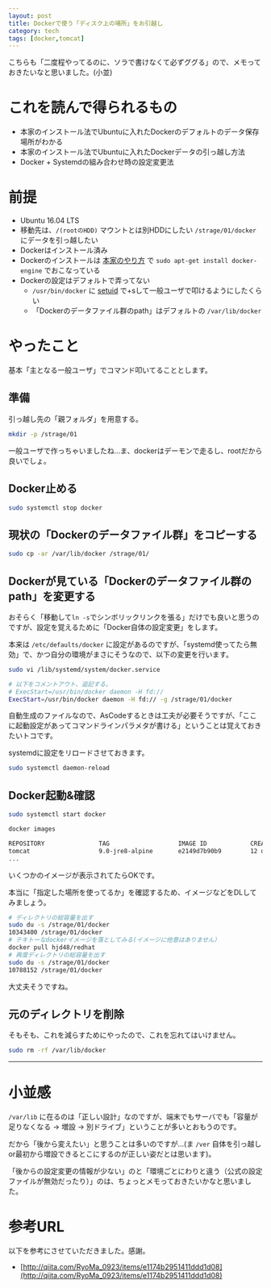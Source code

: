 ```yaml
---
layout: post
title: Dockerで使う「ディスク上の場所」をお引越し
category: tech
tags: [docker,tomcat]
---
```


こちらも「二度程やってるのに、ソラで書けなくて必ずググる」ので、メモっておきたいなと思いました。(小並)

# これを読んで得られるもの

- 本家のインストール法でUbuntuに入れたDockerのデフォルトのデータ保存場所がわかる
- 本家のインストール法でUbuntuに入れたDockerデータの引っ越し方法
- Docker + Systemdの組み合わせ時の設定変更法

# 前提

- Ubuntu 16.04 LTS
- 移動先は、`/(rootのHDD)` マウントとは別HDDにしたい `/strage/01/docker` にデータを引っ越したい
- Dockerはインストール済み
- Dockerのインストールは [本家のやり方](https://docs.docker.com/engine/installation/linux/ubuntulinux/) で `sudo apt-get install docker-engine` でおこなっている
- Dockerの設定はデフォルトで弄ってない
  - `/usr/bin/docker` に [setuid](https://ja.wikipedia.org/wiki/Setuid) で+sして一般ユーザで叩けるようにしたくらい
  - 「Dockerのデータファイル群のpath」はデフォルトの `/var/lib/docker`

# やったこと

基本「主となる一般ユーザ」でコマンド叩いてることとします。

## 準備

引っ越し先の「親フォルダ」を用意する。

```bash
mkdir -p /strage/01
```

一般ユーザで作っちゃいましたね…ま、dockerはデーモンで走るし、rootだから良いでしょ。

## Docker止める

```bash
sudo systemctl stop docker
```

## 現状の「Dockerのデータファイル群」をコピーする

```bash
sudo cp -ar /var/lib/docker /strage/01/
```

## Dockerが見ている「Dockerのデータファイル群のpath」を変更する

おそらく「移動して`ln -s`でシンボリックリンクを張る」だけでも良いと思うのですが、設定を覚えるために「Docker自体の設定変更」をします。

本来は `/etc/defaults/docker` に設定があるのですが、「systemd使ってたら無効」で、かつ自分の環境がまさにそうなので、以下の変更を行います。

```bash
sudo vi /lib/systemd/system/docker.service

# 以下をコメントアウト、追記する。
# ExecStart=/usr/bin/docker daemon -H fd://
ExecStart=/usr/bin/docker daemon -H fd:// -g /strage/01/docker
```

自動生成のファイルなので、AsCodeするときは工夫が必要そうですが、「ここに起動設定があってコマンドラインパラメタが書ける」ということは覚えておきたいトコです。

systemdに設定をリロードさせておきます。

```bash
sudo systemctl daemon-reload
```

## Docker起動&確認

```bash
sudo systemctl start docker

docker images

REPOSITORY               TAG                   IMAGE ID            CREATED             SIZE
tomcat                   9.0-jre8-alpine       e2149d7b90b9        12 days ago         135.3 MB
...

```

いくつかのイメージが表示されてたらOKです。


本当に「指定した場所を使ってるか」を確認するため、イメージなどをDLしてみましょう。


```bash
# ディレクトリの総容量を出す
sudo du -s /strage/01/docker
10343400 /strage/01/docker
# テキトーなdockerイメージを落としてみる(イメージに他意はありません）
docker pull hjd48/redhat
# 再度ディレクトリの総容量を出す
sudo du -s /strage/01/docker
10788152 /strage/01/docker
```

大丈夫そうですね。

## 元のディレクトリを削除

そもそも、これを減らすためにやったので、これを忘れてはいけません。

```bash
sudo rm -rf /var/lib/docker
```

---

# 小並感

`/var/lib` に在るのは「正しい設計」なのですが、端末でもサーバでも「容量が足りなくなる -> 増設 -> 別ドライブ」ということが多いとおもうのです。

だから「後から変えたい」と思うことは多いのですが…(ま `/ver` 自体を引っ越しor最初から増設できるとこにするのが正しい姿だとは思います)。

「後からの設定変更の情報が少ない」のと「環境ごとにわりと違う（公式の設定ファイルが無効だったり）」のは、ちょっとメモっておきたいかなと思いました。

# 参考URL

以下を参考にさせていただきました。感謝。

- [http://qiita.com/RyoMa_0923/items/e1174b2951411ddd1d08](http://qiita.com/RyoMa_0923/items/e1174b2951411ddd1d08)
